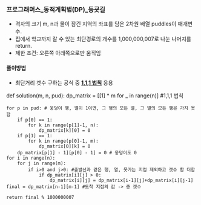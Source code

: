 ### 프로그래머스_동적계획법(DP)_등굣길
- 격자의 크기 m, n과 물이 잠긴 지역의 좌표를 담은 2차원 배열 puddles이 매개변수. 
- 집에서 학교까지 갈 수 있는 최단경로의 개수를 1,000,000,007로 나눈 나머지를 return.
- 제한 조건: 오른쪽 아래쪽으로만 움직임

#### 풀이방법 
- 최단거리 갯수 구하는 공식 중 [**1,1,1 법칙**](https://namu.wiki/w/최단거리) 응용

def solution(m, n, pud):
    dp_matrix = [[1] * m for _ in range(n)] #1,1,1 법칙
    
    for p in pud: # 웅덩이 행, 열이 1이면, 그 행의 모든 열, 그 열의 모든 행은 가지 못함 
        if p[0] == 1: 
            for k in range(p[1]-1, n):
                dp_matrix[k][0] = 0
        if p[1] == 1:
            for k in range(p[0]-1, m):
                dp_matrix[0][k] = 0
        dp_matrix[p[1] - 1][p[0] - 1] = 0 # 웅덩이도 0
    for i in range(n):
        for j in range(m):
            if i>0 and j>0: #출발선과 같은 행, 열, 못가는 지점 제외하고 갯수 합 더함
                if dp_matrix[i][j] > 0: 
                    dp_matrix[i][j] = dp_matrix[i-1][j]+dp_matrix[i][j-1]
    final = dp_matrix[n-1][m-1] #도착 지점의 값 -> 총 갯수
    
    return final % 1000000007

